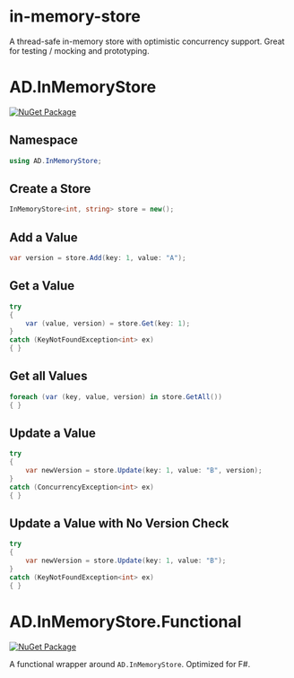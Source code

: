 # in-memory-store
A thread-safe in-memory store with optimistic concurrency support. Great for testing / mocking and prototyping.
# AD.InMemoryStore
[![NuGet Package](https://img.shields.io/nuget/v/AndreasDorfer.InMemoryStore.svg)](https://www.nuget.org/packages/AndreasDorfer.InMemoryStore/)
## Namespace
```csharp
using AD.InMemoryStore;
```
## Create a Store
```csharp
InMemoryStore<int, string> store = new();
```
## Add a Value
```csharp
var version = store.Add(key: 1, value: "A");
```
## Get a Value
```csharp
try
{
    var (value, version) = store.Get(key: 1);
}
catch (KeyNotFoundException<int> ex)
{ }
```
## Get all Values
```csharp
foreach (var (key, value, version) in store.GetAll())
{ }
```
## Update a Value
```csharp
try
{
    var newVersion = store.Update(key: 1, value: "B", version);
}
catch (ConcurrencyException<int> ex)
{ }
```
## Update a Value with No Version Check
```csharp
try
{
    var newVersion = store.Update(key: 1, value: "B");
}
catch (KeyNotFoundException<int> ex)
{ }
```
# AD.InMemoryStore.Functional
[![NuGet Package](https://img.shields.io/nuget/v/AndreasDorfer.InMemoryStore.Functional.svg)](https://www.nuget.org/packages/AndreasDorfer.InMemoryStore.Functional/)

A functional wrapper around `AD.InMemoryStore`. Optimized for F#.
